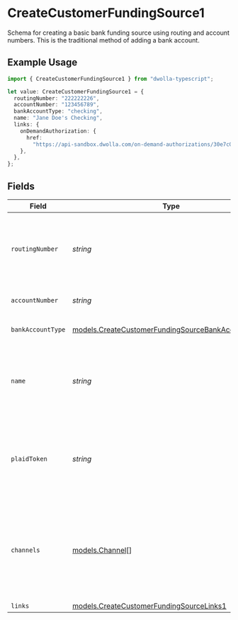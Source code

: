# CreateCustomerFundingSource1

Schema for creating a basic bank funding source using routing and account numbers. This is the traditional method of adding a bank account.

## Example Usage

```typescript
import { CreateCustomerFundingSource1 } from "dwolla-typescript";

let value: CreateCustomerFundingSource1 = {
  routingNumber: "222222226",
  accountNumber: "123456789",
  bankAccountType: "checking",
  name: "Jane Doe's Checking",
  links: {
    onDemandAuthorization: {
      href:
        "https://api-sandbox.dwolla.com/on-demand-authorizations/30e7c028-0bdf-e511-80de-0aa34a9b2388",
    },
  },
};
```

## Fields

| Field                                                                                                          | Type                                                                                                           | Required                                                                                                       | Description                                                                                                    | Example                                                                                                        |
| -------------------------------------------------------------------------------------------------------------- | -------------------------------------------------------------------------------------------------------------- | -------------------------------------------------------------------------------------------------------------- | -------------------------------------------------------------------------------------------------------------- | -------------------------------------------------------------------------------------------------------------- |
| `routingNumber`                                                                                                | *string*                                                                                                       | :heavy_check_mark:                                                                                             | A bank routing number that identifies a bank or credit union in the U.S.                                       | 222222226                                                                                                      |
| `accountNumber`                                                                                                | *string*                                                                                                       | :heavy_check_mark:                                                                                             | The bank account number                                                                                        | 123456789                                                                                                      |
| `bankAccountType`                                                                                              | [models.CreateCustomerFundingSourceBankAccountType1](../models/createcustomerfundingsourcebankaccounttype1.md) | :heavy_check_mark:                                                                                             | Type of bank account                                                                                           | checking                                                                                                       |
| `name`                                                                                                         | *string*                                                                                                       | :heavy_check_mark:                                                                                             | Arbitrary nickname for the funding source. Must be 50 characters or less.                                      | Jane Doe's Checking                                                                                            |
| `plaidToken`                                                                                                   | *string*                                                                                                       | :heavy_minus_sign:                                                                                             | A processor token obtained from Plaid for adding and verifying a bank                                          |                                                                                                                |
| `channels`                                                                                                     | [models.Channel](../models/channel.md)[]                                                                       | :heavy_minus_sign:                                                                                             | An array containing a list of processing channels. ACH is the default processing channel for bank transfers.   |                                                                                                                |
| `links`                                                                                                        | [models.CreateCustomerFundingSourceLinks1](../models/createcustomerfundingsourcelinks1.md)                     | :heavy_minus_sign:                                                                                             | N/A                                                                                                            |                                                                                                                |